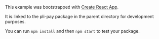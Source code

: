 This example was bootstrapped with [Create React App](https://github.com/facebook/create-react-app).

It is linked to the pli-pay package in the parent directory for development purposes.

You can run `npm install` and then `npm start` to test your package.
